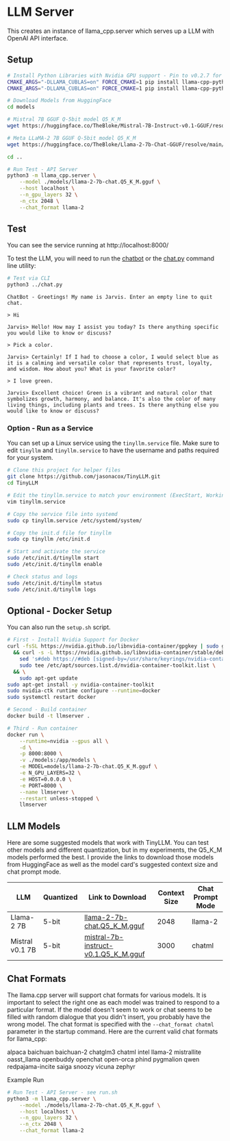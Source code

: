 # LLM Server

This creates an instance of llama_cpp.server which serves up a LLM with OpenAI API interface.

## Setup

```bash
# Install Python Libraries with Nvidia GPU support - Pin to v0.2.7 for now
CMAKE_ARGS="-DLLAMA_CUBLAS=on" FORCE_CMAKE=1 pip install llama-cpp-python==0.2.27
CMAKE_ARGS="-DLLAMA_CUBLAS=on" FORCE_CMAKE=1 pip install llama-cpp-python[server]==0.2.27

# Download Models from HuggingFace
cd models

# Mistral 7B GGUF Q-5bit model Q5_K_M
wget https://huggingface.co/TheBloke/Mistral-7B-Instruct-v0.1-GGUF/resolve/main/mistral-7b-instruct-v0.1.Q5_K_M.gguf

# Meta LLaMA-2 7B GGUF Q-5bit model Q5_K_M
wget https://huggingface.co/TheBloke/Llama-2-7b-Chat-GGUF/resolve/main/llama-2-7b-chat.Q5_K_M.gguf

cd ..

# Run Test - API Server
python3 -m llama_cpp.server \
    --model ./models/llama-2-7b-chat.Q5_K_M.gguf \
    --host localhost \
    --n_gpu_layers 32 \
    -n_ctx 2048 \
    --chat_format llama-2

```

## Test

You can see the service running at http://localhost:8000/

To test the LLM, you will need to run the [chatbot](https://github.com/jasonacox/TinyLLM/tree/main/chatbot#web-based-chatbot) or the [chat.py](https://github.com/jasonacox/TinyLLM/blob/main/chat.py) command line utility:

```bash
# Test via CLI
python3 ../chat.py
```

```
ChatBot - Greetings! My name is Jarvis. Enter an empty line to quit chat.

> Hi 

Jarvis> Hello! How may I assist you today? Is there anything specific you would like to know or discuss?

> Pick a color.

Jarvis> Certainly! If I had to choose a color, I would select blue as it is a calming and versatile color that represents trust, loyalty, and wisdom. How about you? What is your favorite color?

> I love green.

Jarvis> Excellent choice! Green is a vibrant and natural color that symbolizes growth, harmony, and balance. It's also the color of many living things, including plants and trees. Is there anything else you would like to know or discuss?
```

### Option - Run as a Service

You can set up a Linux service using the `tinyllm.service` file.  Make sure to edit `tinyllm` and `tinyllm.service` 
to have the username and paths required for your system.

```bash
# Clone this project for helper files
git clone https://github.com/jasonacox/TinyLLM.git
cd TinyLLM

# Edit the tinyllm.service to match your environment (ExecStart, WorkingDirectory & User)
vim tinyllm.service

# Copy the service file into systemd
sudo cp tinyllm.service /etc/systemd/system/

# Copy the init.d file for tinyllm
sudo cp tinyllm /etc/init.d

# Start and activate the service
sudo /etc/init.d/tinyllm start
sudo /etc/init.d/tinyllm enable

# Check status and logs
sudo /etc/init.d/tinyllm status
sudo /etc/init.d/tinyllm logs
```

## Optional - Docker Setup

You can also run the `setup.sh` script.

```bash
# First - Install Nvidia Support for Docker
curl -fsSL https://nvidia.github.io/libnvidia-container/gpgkey | sudo gpg --dearmor -o /usr/share/keyrings/nvidia-container-toolkit-keyring.gpg \
  && curl -s -L https://nvidia.github.io/libnvidia-container/stable/deb/nvidia-container-toolkit.list | \
    sed 's#deb https://#deb [signed-by=/usr/share/keyrings/nvidia-container-toolkit-keyring.gpg] https://#g' | \
    sudo tee /etc/apt/sources.list.d/nvidia-container-toolkit.list \
  && \
    sudo apt-get update
sudo apt-get install -y nvidia-container-toolkit
sudo nvidia-ctk runtime configure --runtime=docker
sudo systemctl restart docker

# Second - Build container
docker build -t llmserver .

# Third - Run container
docker run \
    --runtime=nvidia --gpus all \
    -d \
    -p 8000:8000 \
    -v ./models:/app/models \
    -e MODEL=models/llama-2-7b-chat.Q5_K_M.gguf \
    -e N_GPU_LAYERS=32 \
    -e HOST=0.0.0.0 \
    -e PORT=8000 \
    --name llmserver \
    --restart unless-stopped \
    llmserver
```

## LLM Models

Here are some suggested models that work with TinyLLM. You can test other models and different quantization, but in my experiments, the Q5_K_M models performed the best. I provide the links to download those models from HuggingFace as well as the model card's suggested context size and chat prompt mode.

| LLM | Quantized | Link to Download | Context Size | Chat Prompt Mode |
| --- | --- | --- | --- | --- |
| Llama-2 7B | 5-bit | [llama-2-7b-chat.Q5_K_M.gguf](https://huggingface.co/TheBloke/Llama-2-7b-Chat-GGUF/resolve/main/llama-2-7b-chat.Q5_K_M.gguf) | 2048 | llama-2 |
| Mistral v0.1 7B | 5-bit | [mistral-7b-instruct-v0.1.Q5_K_M.gguf](https://huggingface.co/TheBloke/Mistral-7B-Instruct-v0.1-GGUF/resolve/main/mistral-7b-instruct-v0.1.Q5_K_M.gguf) | 3000 | chatml |

## Chat Formats

The llama.cpp server will support chat formats for various models. It is important to select the right one as each model was trained to respond to a particular format. If the model doesn't seem to work or chat seems to be filled with random dialogue that you didn't insert, you probably have the wrong model. The chat format is specified with the `--chat_format chatml` parameter in the startup command. Here are the current valid chat formats for llama_cpp:

alpaca
baichuan
baichuan-2
chatglm3
chatml
intel
llama-2
mistrallite
oasst_llama
openbuddy
openchat
open-orca
phind
pygmalion
qwen
redpajama-incite
saiga
snoozy
vicuna
zephyr

Example Run

```bash
# Run Test - API Server - see run.sh
python3 -m llama_cpp.server \
    --model ./models/llama-2-7b-chat.Q5_K_M.gguf \
    --host localhost \
    --n_gpu_layers 32 \
    --n_ctx 2048 \
    --chat_format llama-2
```